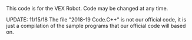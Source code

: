 This code is for the VEX Robot.
Code may be changed at any time.

UPDATE: 11/15/18
The file "2018-19 Code.C++" is not our official code, it is just a compilation of the sample programs that our official code will based on. 
